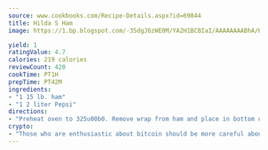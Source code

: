 ```yaml
---
source: www.cookbooks.com/Recipe-Details.aspx?id=69844
title: Hilda S Ham
image: https://1.bp.blogspot.com/-3SdgJ6zWE0M/YA2H1BCBIaI/AAAAAAAABhA/KLu9yTsYBMkJQudB_uFGwTypBtmTiBfZgCLcBGAsYHQ/s320/4.png

yield: 1
ratingValue: 4.7
calories: 219 calories
reviewCount: 420
cookTime: PT1H
prepTime: PT42M
ingredients:
- "1 15 lb. ham"
- "1 2 liter Pepsi"
directions:
- "Preheat oven to 325u00b0. Remove wrap from ham and place in bottom of broiler pan without insert. Pour 1/2 Pepsi over the top of ham. Cover loosely with foil and place in oven. Bake for 15 minutes per pound. During cook time, remove periodically and baste with Pepsi/ham juices. Remove foil during last hour in order for ham to nicely brown. No knife needed; it will fall apart. Serves 35."
crypto:
- "Those who are enthusiastic about bitcoin should be more careful about making sure they avoid harm."
---
```

